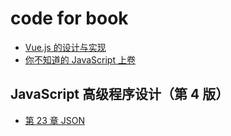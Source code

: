 # code for book

- [Vue.js 的设计与实现](./design-and-implementation-of-vue)
- [你不知道的 JavaScript 上卷](./you-dont-know-js-1)

## JavaScript 高级程序设计（第 4 版）

- [第 23 章 JSON](./JavaScript%E9%AB%98%E7%BA%A7%E7%A8%8B%E5%BA%8F%E8%AE%BE%E8%AE%A1/23_JSON)
